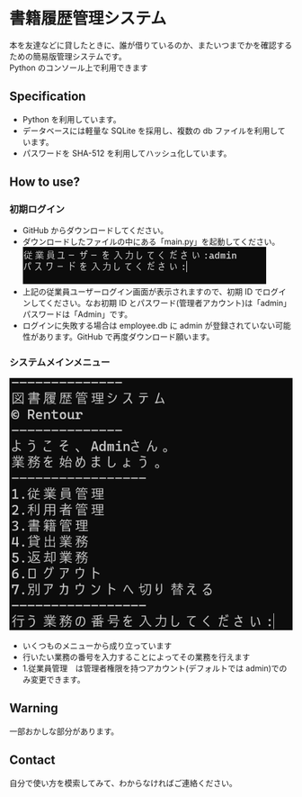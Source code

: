 # 書籍履歴管理システム

本を友達などに貸したときに、誰が借りているのか、またいつまでかを確認するための簡易版管理システムです。  
Python のコンソール上で利用できます

## Specification

- Python を利用しています。
- データベースには軽量な SQLite を採用し、複数の db ファイルを利用しています。
- パスワードを SHA-512 を利用してハッシュ化しています。

## How to use?

### 初期ログイン

- GitHub からダウンロードしてください。
- ダウンロードしたファイルの中にある「main.py」を起動してください。
  ![Start Login](/ReadMe/start.png)
- 上記の従業員ユーザーログイン画面が表示されますので、初期 ID でログインしてください。なお初期 ID とパスワード(管理者アカウント)は「admin」パスワードは「Admin」です。
- ログインに失敗する場合は employee.db に admin が登録されていない可能性があります。GitHub で再度ダウンロード願います。

### システムメインメニュー

![Main Menu](/ReadMe/menu.png)

- いくつものメニューから成り立っています
- 行いたい業務の番号を入力することによってその業務を行えます
- 1.従業員管理　は管理者権限を持つアカウント(デフォルトでは admin)でのみ変更できます。

## Warning

一部おかしな部分があります。

## Contact

自分で使い方を模索してみて、わからなければご連絡ください。
